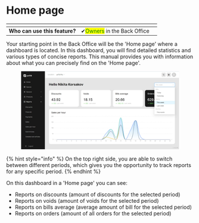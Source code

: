 # Home page

<table data-card-size="large" data-view="cards" data-full-width="true"><thead><tr><th></th><th></th><th></th></tr></thead><tbody><tr><td><strong>Who can use this feature?</strong></td><td><span data-gb-custom-inline data-tag="emoji" data-code="2714">✔</span><mark style="color:green;">Owners</mark> in the Back Office</td><td></td></tr></tbody></table>

Your starting point in the Back Office will be the 'Home page' where a dashboard is located. In this dashboard, you will find detailed statistics and various types of concise reports. This manual provides you with information about what you can precisely find on the 'Home page'.

<figure><img src="../.gitbook/assets/homepage1.jpg" alt=""><figcaption></figcaption></figure>

{% hint style="info" %}
On the top right side, you are able to switch between different periods, which gives you the opportunity to track reports for any specific period.
{% endhint %}

On this dashboard in a 'Home page' you can see:

* Reports on discounts (amount of discounts for the selected period)
* Reports on voids (amount of voids for the selected period)
* Reports on bills average (average amount of bill for the selected period)
* Reports on orders (amount of all orders for the selected period)

